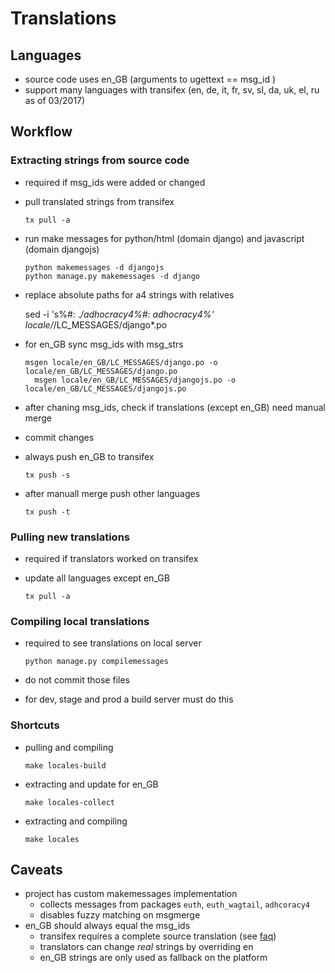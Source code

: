 # Translations

## Languages

  - source code uses en_GB (arguments to ugettext == msg_id )
  - support many languages with transifex (en, de, it, fr,
    sv, sl, da, uk, el, ru as of 03/2017)

## Workflow

### Extracting strings from source code

  - required if msg_ids were added or changed
  - pull translated strings from transifex

        tx pull -a

  - run make messages for python/html (domain django)
    and javascript (domain djangojs)

        python makemessages -d djangojs
        python manage.py makemessages -d django

  - replace absolute paths for a4 strings with relatives

       sed -i 's%#: .*/adhocracy4%#: adhocracy4%' locale/*/LC_MESSAGES/django*.po

  - for en_GB sync msg_ids with msg_strs

        msgen locale/en_GB/LC_MESSAGES/django.po -o locale/en_GB/LC_MESSAGES/django.po
 	      msgen locale/en_GB/LC_MESSAGES/djangojs.po -o locale/en_GB/LC_MESSAGES/djangojs.po

  - after chaning msg_ids, check if translations (except en_GB) need manual merge
  - commit changes
  - always push en_GB to transifex

        tx push -s

  - after manuall merge push other languages

        tx push -t


### Pulling new translations

  - required if translators worked on transifex
  - update all languages except en_GB

        tx pull -a

### Compiling local translations

   - required to see translations on local server

         python manage.py compilemessages

   - do not commit those files
   - for dev, stage and prod a build server must do this

### Shortcuts

   - pulling and compiling

         make locales-build

   - extracting and update for en_GB

         make locales-collect

   - extracting and compiling

         make locales

## Caveats

   - project has custom makemessages implementation
      - collects messages from packages `euth`, `euth_wagtail`, `adhcoracy4`
      - disables fuzzy matching on msgmerge
   - en_GB should always equal the msg_ids
      - transifex requires a complete source translation (see [faq](https://docs.transifex.com/faq/all))
      - translators can change *real* strings by overriding en
      - en_GB strings are only used as fallback on the platform
